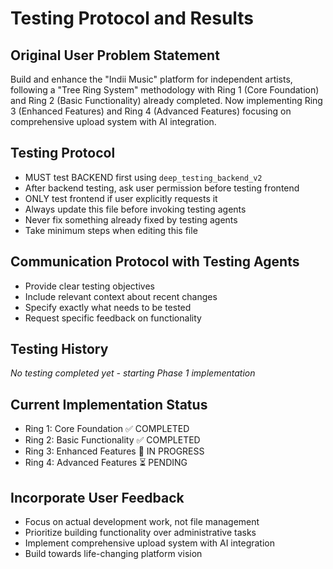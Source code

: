 # Testing Protocol and Results

## Original User Problem Statement
Build and enhance the "Indii Music" platform for independent artists, following a "Tree Ring System" methodology with Ring 1 (Core Foundation) and Ring 2 (Basic Functionality) already completed. Now implementing Ring 3 (Enhanced Features) and Ring 4 (Advanced Features) focusing on comprehensive upload system with AI integration.

## Testing Protocol
- MUST test BACKEND first using `deep_testing_backend_v2`
- After backend testing, ask user permission before testing frontend
- ONLY test frontend if user explicitly requests it
- Always update this file before invoking testing agents
- Never fix something already fixed by testing agents
- Take minimum steps when editing this file

## Communication Protocol with Testing Agents
- Provide clear testing objectives
- Include relevant context about recent changes
- Specify exactly what needs to be tested
- Request specific feedback on functionality

## Testing History
*No testing completed yet - starting Phase 1 implementation*

## Current Implementation Status
- Ring 1: Core Foundation ✅ COMPLETED
- Ring 2: Basic Functionality ✅ COMPLETED  
- Ring 3: Enhanced Features 🔄 IN PROGRESS
- Ring 4: Advanced Features ⏳ PENDING

## Incorporate User Feedback
- Focus on actual development work, not file management
- Prioritize building functionality over administrative tasks
- Implement comprehensive upload system with AI integration
- Build towards life-changing platform vision